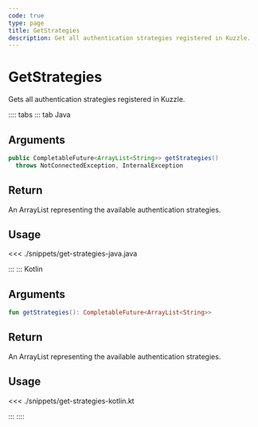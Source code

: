 ```yaml
---
code: true
type: page
title: GetStrategies
description: Get all authentication strategies registered in Kuzzle.
---
```


# GetStrategies

Gets all authentication strategies registered in Kuzzle.

:::: tabs
::: tab Java

## Arguments

```java
public CompletableFuture<ArrayList<String>> getStrategies()
  throws NotConnectedException, InternalException
```

## Return

An ArrayList representing the available authentication strategies.

## Usage

<<< ./snippets/get-strategies-java.java

:::
::: Kotlin

## Arguments

```kotlin
fun getStrategies(): CompletableFuture<ArrayList<String>>
```

## Return

An ArrayList representing the available authentication strategies.

## Usage

<<< ./snippets/get-strategies-kotlin.kt

:::
::::